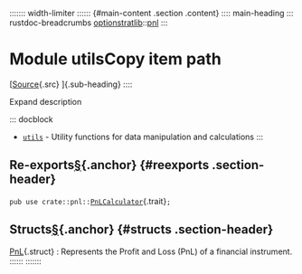 ::::::: width-limiter
:::::: {#main-content .section .content}
:::: main-heading
::: rustdoc-breadcrumbs
[optionstratlib](../../index.html)::[pnl](../index.html)
:::

# Module utilsCopy item path

[[Source](../../../src/optionstratlib/pnl/utils.rs.html#6-370){.src}
]{.sub-heading}
::::

Expand description

::: docblock
- [`utils`](index.html "mod optionstratlib::pnl::utils") - Utility
  functions for data manipulation and calculations
:::

## Re-exports[§](#reexports){.anchor} {#reexports .section-header}

`pub use crate::pnl::`[`PnLCalculator`](../trait.PnLCalculator.html "trait optionstratlib::pnl::PnLCalculator"){.trait}`;`

## Structs[§](#structs){.anchor} {#structs .section-header}

[PnL](struct.PnL.html "struct optionstratlib::pnl::utils::PnL"){.struct}
:   Represents the Profit and Loss (PnL) of a financial instrument.
::::::
:::::::
